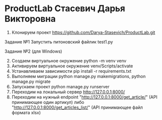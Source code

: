 # ProductLab Стасевич Дарья Викторовна

1) Клонируем проект https://github.com/Darya-Stasevich/ProductLab.git

Задание №1 Запустить питоновский файлик test1.py

Задание №2 (для Windows)

2) Создаем виртуальное окружение python -m venv venv
3) Активируем виртуальное окружение venv/Scripts/activate
4) Устанавливаем зависимости pip install -r requirements.txt
5) Выполняем миграции python manage.py makemigrations,
python manage.py migrate
6) Запускаем проект python manage.py runserver
7) Переходим на локальный сервер http://127.0.0.1:8000/
8) Переходим на нужный endpoint "http://127.0.0.1:8000/get_article/" (API принимающее один артикул)
либо "http://127.0.0.1:8000/get_articles_list/" (API принимающее файл формата xlsx)
